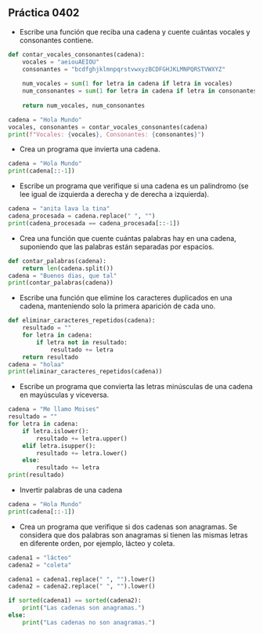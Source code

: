## Práctica 0402

* Escribe una función que reciba una cadena y cuente cuántas vocales y consonantes contiene.

```python
def contar_vocales_consonantes(cadena):
    vocales = "aeiouAEIOU"
    consonantes = "bcdfghjklmnpqrstvwxyzBCDFGHJKLMNPQRSTVWXYZ"
    
    num_vocales = sum(1 for letra in cadena if letra in vocales)
    num_consonantes = sum(1 for letra in cadena if letra in consonantes)
    
    return num_vocales, num_consonantes

cadena = "Hola Mundo"
vocales, consonantes = contar_vocales_consonantes(cadena)
print(f"Vocales: {vocales}, Consonantes: {consonantes}")
```

* Crea un programa que invierta una cadena.
``` python
cadena = "Hola Mundo"
print(cadena[::-1])
```
* Escribe un programa que verifique si una cadena es un palíndromo (se lee igual de izquierda a derecha y de derecha a izquierda).
```python 
cadena = "anita lava la tina"
cadena_procesada = cadena.replace(" ", "")
print(cadena_procesada == cadena_procesada[::-1])
```
* Crea una función que cuente cuántas palabras hay en una cadena, suponiendo que las palabras están separadas por espacios.
```python 
def contar_palabras(cadena):
    return len(cadena.split())
cadena = "Buenos dias, que tal"
print(contar_palabras(cadena))
```
* Escribe una función que elimine los caracteres duplicados en una cadena, manteniendo solo la primera aparición de cada uno.
```python 
def eliminar_caracteres_repetidos(cadena):
    resultado = ""
    for letra in cadena:
        if letra not in resultado:
            resultado += letra
    return resultado
cadena = "holaa"
print(eliminar_caracteres_repetidos(cadena))
```
* Escribe un programa que convierta las letras minúsculas de una cadena en mayúsculas y viceversa.
```python
cadena = "Me llamo Moises"
resultado = ""
for letra in cadena:
    if letra.islower():
        resultado += letra.upper()
    elif letra.isupper():
        resultado += letra.lower()
    else:
        resultado += letra
print(resultado)
```
* Invertir palabras de una cadena
```python
cadena = "Hola Mundo"
print(cadena[::-1])
```
* Crea un programa que verifique si dos cadenas son anagramas. Se considera que dos palabras son anagramas si tienen las mismas letras en diferente orden, por ejemplo, lácteo y coleta.

```python
cadena1 = "lácteo"
cadena2 = "coleta"

cadena1 = cadena1.replace(" ", "").lower()
cadena2 = cadena2.replace(" ", "").lower()

if sorted(cadena1) == sorted(cadena2):
    print("Las cadenas son anagramas.")
else:
    print("Las cadenas no son anagramas.")
```
